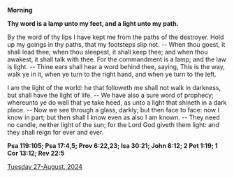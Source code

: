 **Morning**

**Thy word is a lamp unto my feet, and a light unto my path.**
 
By the word of thy lips I have kept me from the paths of the destroyer. Hold up my goings in thy paths, that my footsteps slip not. -- When thou goest, it shall lead thee; when thou sleepest, it shall keep thee; and when thou awakest, it shall talk with thee. For the commandment is a lamp; and the law is light. -- Thine ears shall hear a word behind thee, saying, This is the way, walk ye in it, when ye turn to the right hand, and when ye turn to the left.
 
I am the light of the world: he that followeth me shall not walk in darkness, but shall have the light of life. -- We have also a sure word of prophecy; whereunto ye do well that ye take heed, as unto a light that shineth in a dark place. -- Now we see through a glass, darkly; but then face to face: now I know in part; but then shall I know even as also I am known. -- They need no candle, neither light of the sun; for the Lord God giveth them light: and they shall reign for ever and ever.  

**Psa 119:105; Psa 17:4,5; Prov 6:22,23; Isa 30:21; John 8:12; 2 Pet 1:19; 1 Cor 13:12; Rev 22:5**

[Tuesday 27-August, 2024](https://t.me/daily_light)
